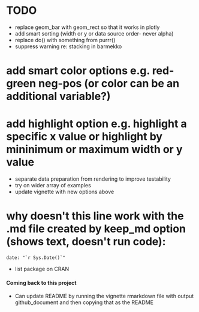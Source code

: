 # TODO
* replace geom_bar with geom_rect so that it works in plotly
* add smart sorting (width or y or data source order- never alpha)
* replace do() with something from purrr()
* suppress warning re: stacking in barmekko
# add smart color options e.g. red-green neg-pos (or color can be an additional variable?)
# add highlight option e.g. highlight a specific x value or highlight by mininimum or maximum width or y value
* separate data preparation from rendering to improve testability
* try on wider array of examples
* update vignette with new options above
# why doesn't this line work with the .md file created by keep_md option (shows text, doesn't run code):
    date: "`r Sys.Date()`"
* list package on CRAN

#### Coming back to this project
* Can update README by running the vignette rmarkdown file with output github_document
and then copying that as the README

